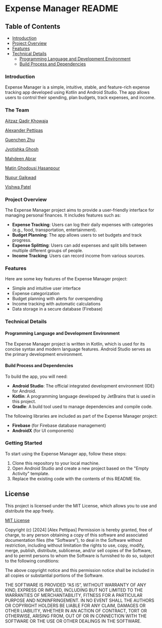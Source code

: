 **Expense Manager README**
==========================

Table of Contents
-----------------

* [Introduction](#introduction)
* [Project Overview](#project-overview)
* [Features](#features)
* [Technical Details](#technical-details)
	+ [Programming Language and Development Environment](#programming-language-and-development-environment)
	+ [Build Process and Dependencies](#build-process-and-dependencies)

### Introduction

Expense Manager is a simple, intuitive, stable, and feature-rich expense tracking app developed using Kotlin and Android Studio. The app allows users to control their spending, plan budgets, track expenses, and income.

### The Team
[Aitzaz Qadir Khowaja](https://www.linkedin.com/in/aitzaz-qadir/)

[Alexander Pettipas](https://www.linkedin.com/in/alexander-pettipas-277434277/)

[Guenchen Zhu](https://www.linkedin.com/in/guanchen-zhu-a3121b1aa/?originalSubdomain=ca)

[Jyotishka Ghosh](https://www.linkedin.com/in/guanchen-zhu-a3121b1aa/)

[Mahdeen Abrar](https://www.linkedin.com/in/mahdeenabrar/)

[Matin Ghodousi Hasanpour](https://www.linkedin.com/in/mghi/)

[Nupur Gaikwad](https://www.linkedin.com/in/nupur-gaikwad-2447211a6/)

[Vishwa Patel](https://www.linkedin.com/in/vishwa-patel-446aaa215/)


### Project Overview

The Expense Manager project aims to provide a user-friendly interface for managing personal finances. It includes features such as:

*   **Expense Tracking**: Users can log their daily expenses with categories (e.g., food, transportation, entertainment).
*   **Budget Planning**: The app allows users to set budgets and track progress.
*   **Expense Splitting**: Users can add expenses and split bills between multiple different groups of people.
*   **Income Tracking**: Users can record income from various sources.

### Features

Here are some key features of the Expense Manager project:

*   Simple and intuitive user interface
*   Expense categorization
*   Budget planning with alerts for overspending
*   Income tracking with automatic calculations
*   Data storage in a secure database (Firebase)

### Technical Details

#### Programming Language and Development Environment

The Expense Manager project is written in Kotlin, which is used for its concise syntax and modern language features. Android Studio serves as the primary development environment.

#### Build Process and Dependencies

To build the app, you will need:

*   **Android Studio**: The official integrated development environment (IDE) for Android.
*   **Kotlin**: A programming language developed by JetBrains that is used in this project.
*   **Gradle**: A build tool used to manage dependencies and compile code.

The following libraries are included as part of the Expense Manager project:

*   **Firebase** (for Firebase database management)
*   **AndroidX** (for UI components)

### Getting Started

To start using the Expense Manager app, follow these steps:

1.  Clone this repository to your local machine.
2.  Open Android Studio and create a new project based on the "Empty Activity" template.
3.  Replace the existing code with the contents of this README file.

**License**
--------

This project is licensed under the MIT License, which allows you to use and distribute the app freely.

[MIT License](https://opensource.org/licenses/MIT)

Copyright (c) [2024] [Alex Pettipas]
Permission is hereby granted, free of charge, to any person obtaining a copy of this software and associated documentation files (the “Software”), to deal in the Software without restriction, including without limitation the rights to use, copy, modify, merge, publish, distribute, sublicense, and/or sell copies of the Software, and to permit persons to whom the Software is furnished to do so, subject to the following conditions:

The above copyright notice and this permission notice shall be included in all copies or substantial portions of the Software.

THE SOFTWARE IS PROVIDED “AS IS”, WITHOUT WARRANTY OF ANY KIND, EXPRESS OR IMPLIED, INCLUDING BUT NOT LIMITED TO THE WARRANTIES OF MERCHANTABILITY, FITNESS FOR A PARTICULAR PURPOSE AND NONINFRINGEMENT. IN NO EVENT SHALL THE AUTHORS OR COPYRIGHT HOLDERS BE LIABLE FOR ANY CLAIM, DAMAGES OR OTHER LIABILITY, WHETHER IN AN ACTION OF CONTRACT, TORT OR OTHERWISE, ARISING FROM, OUT OF OR IN CONNECTION WITH THE SOFTWARE OR THE USE OR OTHER DEALINGS IN THE SOFTWARE.
